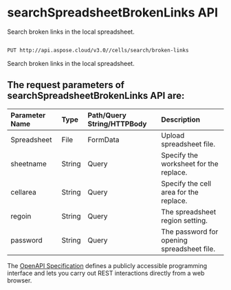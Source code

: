 # **searchSpreadsheetBrokenLinks API**

Search broken links in the local spreadsheet. 

```bash

PUT http://api.aspose.cloud/v3.0//cells/search/broken-links

```
Search broken links in the local spreadsheet.

## The request parameters of **searchSpreadsheetBrokenLinks** API are: 

| Parameter Name | Type | Path/Query String/HTTPBody | Description | 
| :- | :- | :- |:- | 
|Spreadsheet|File|FormData|Upload spreadsheet file.|
|sheetname|String|Query|Specify the worksheet for the replace.|
|cellarea|String|Query|Specify the cell area for the replace.|
|regoin|String|Query|The spreadsheet region setting.|
|password|String|Query|The password for opening spreadsheet file.|


The [OpenAPI Specification](https://reference.aspose.cloud/cells/#/SearchControllor/SearchSpreadsheetBrokenLinks) defines a publicly accessible programming interface and lets you carry out REST interactions directly from a web browser.


